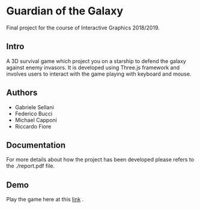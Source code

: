 # Guardian of the Galaxy

Final project for the course of Interactive Graphics 2018/2019.

## Intro

A 3D survival game which project you on a starship to defend the galaxy against enemy invasors.
It is developed using Three.js framework and involves users to interact with the game playing with keyboard and mouse.


## Authors
* Gabriele Sellani
* Federico Bucci
* Michael Capponi
* Riccardo Fiore

## Documentation

For more details about how the project has been developed please refers to the ./report.pdf file.

## Demo
Play the game here at this [link](https://sapienzainteractivegraphicscourse.github.io/finalproject-guardian_of_the_galaxy/) .
